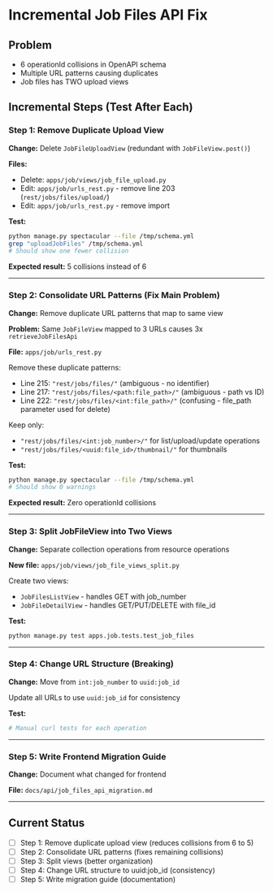 # Incremental Job Files API Fix

## Problem
- 6 operationId collisions in OpenAPI schema
- Multiple URL patterns causing duplicates
- Job files has TWO upload views

## Incremental Steps (Test After Each)

### Step 1: Remove Duplicate Upload View
**Change:** Delete `JobFileUploadView` (redundant with `JobFileView.post()`)

**Files:**
- Delete: `apps/job/views/job_file_upload.py`
- Edit: `apps/job/urls_rest.py` - remove line 203 (`rest/jobs/files/upload/`)
- Edit: `apps/job/urls_rest.py` - remove import

**Test:**
```bash
python manage.py spectacular --file /tmp/schema.yml
grep "uploadJobFiles" /tmp/schema.yml
# Should show one fewer collision
```

**Expected result:** 5 collisions instead of 6

---

### Step 2: Consolidate URL Patterns (Fix Main Problem)
**Change:** Remove duplicate URL patterns that map to same view

**Problem:** Same `JobFileView` mapped to 3 URLs causes 3x `retrieveJobFilesApi`

**File:** `apps/job/urls_rest.py`

Remove these duplicate patterns:
- Line 215: `"rest/jobs/files/"` (ambiguous - no identifier)
- Line 217: `"rest/jobs/files/<path:file_path>/"` (ambiguous - path vs ID)
- Line 222: `"rest/jobs/files/<int:file_path>/"` (confusing - file_path parameter used for delete)

Keep only:
- `"rest/jobs/files/<int:job_number>/"` for list/upload/update operations
- `"rest/jobs/files/<uuid:file_id>/thumbnail/"` for thumbnails

**Test:**
```bash
python manage.py spectacular --file /tmp/schema.yml
# Should show 0 warnings
```

**Expected result:** Zero operationId collisions

---

### Step 3: Split JobFileView into Two Views
**Change:** Separate collection operations from resource operations

**New file:** `apps/job/views/job_file_views_split.py`

Create two views:
- `JobFilesListView` - handles GET with job_number
- `JobFileDetailView` - handles GET/PUT/DELETE with file_id

**Test:**
```bash
python manage.py test apps.job.tests.test_job_files
```

---

### Step 4: Change URL Structure (Breaking)
**Change:** Move from `int:job_number` to `uuid:job_id`

Update all URLs to use `uuid:job_id` for consistency

**Test:**
```bash
# Manual curl tests for each operation
```

---

### Step 5: Write Frontend Migration Guide
**Change:** Document what changed for frontend

**File:** `docs/api/job_files_api_migration.md`

---

## Current Status
- [ ] Step 1: Remove duplicate upload view (reduces collisions from 6 to 5)
- [ ] Step 2: Consolidate URL patterns (fixes remaining collisions)
- [ ] Step 3: Split views (better organization)
- [ ] Step 4: Change URL structure to uuid:job_id (consistency)
- [ ] Step 5: Write migration guide (documentation)

